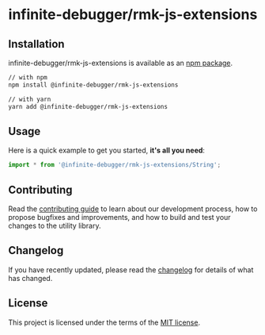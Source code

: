 <h1 align="center">infinite-debugger/rmk-js-extensions</h1>

## Installation

infinite-debugger/rmk-js-extensions is available as an [npm package](https://www.npmjs.com/package/@infinite-debugger/rmk-js-extensions).

```sh
// with npm
npm install @infinite-debugger/rmk-js-extensions

// with yarn
yarn add @infinite-debugger/rmk-js-extensions
```

## Usage

Here is a quick example to get you started, **it's all you need**:

```ts
import * from '@infinite-debugger/rmk-js-extensions/String';
```

## Contributing

Read the [contributing guide](/CONTRIBUTING.md) to learn about our development process, how to propose bugfixes and improvements, and how to build and test your changes to the utility library.

## Changelog

If you have recently updated, please read the [changelog](https://github.com/rmkasendwa/rmk-utils/releases) for details of what has changed.

## License

This project is licensed under the terms of the
[MIT license](/LICENSE).
